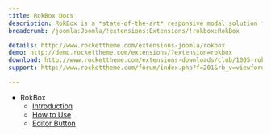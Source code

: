 ```yaml
---
title: RokBox Docs
description: RokBox is a *state-of-the-art* responsive modal solution for Joomla with support for images, videos, widgets and much more.
breadcrumb: /joomla:Joomla/!extensions:Extensions/!rokbox:RokBox

details: http://www.rockettheme.com/extensions-joomla/rokbox
demo: http://demo.rockettheme.com/extensions/?extension=rokbox
download: http://www.rockettheme.com/extensions-downloads/club/1005-rokbox
support: http://www.rockettheme.com/forum/index.php?f=201&rb_v=viewforum

---
```


* RokBox
    * [Introduction](INDEX.md)
    * [How to Use](how_to_use.md)
    * [Editor Button](editor_button.md)

